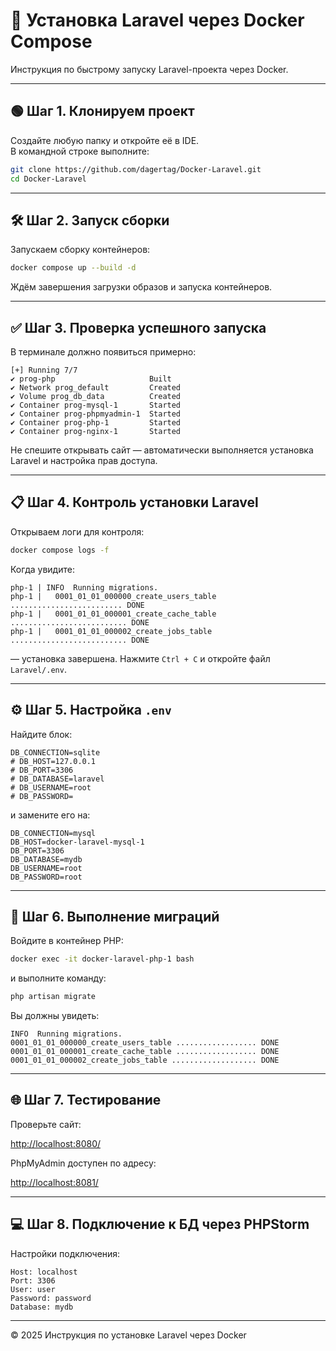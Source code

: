 # 🚀 Установка Laravel через Docker Compose

Инструкция по быстрому запуску Laravel-проекта через Docker.

---

## 🟢 Шаг 1. Клонируем проект

Создайте любую папку и откройте её в IDE.  
В командной строке выполните:

```bash
git clone https://github.com/dagertag/Docker-Laravel.git
cd Docker-Laravel
```

---

## 🛠️ Шаг 2. Запуск сборки

Запускаем сборку контейнеров:

```bash
docker compose up --build -d
```

Ждём завершения загрузки образов и запуска контейнеров.

---

## ✅ Шаг 3. Проверка успешного запуска

В терминале должно появиться примерно:

```
[+] Running 7/7
✔ prog-php                     Built
✔ Network prog_default         Created
✔ Volume prog_db_data          Created
✔ Container prog-mysql-1       Started
✔ Container prog-phpmyadmin-1  Started
✔ Container prog-php-1         Started
✔ Container prog-nginx-1       Started
```

Не спешите открывать сайт — автоматически выполняется установка Laravel и настройка прав доступа.

---

## 📋 Шаг 4. Контроль установки Laravel

Открываем логи для контроля:

```bash
docker compose logs -f
```

Когда увидите:

```
php-1 | INFO  Running migrations.
php-1 |   0001_01_01_000000_create_users_table ......................... DONE
php-1 |   0001_01_01_000001_create_cache_table .......................... DONE
php-1 |   0001_01_01_000002_create_jobs_table .......................... DONE
```

— установка завершена. Нажмите `Ctrl + C` и откройте файл `Laravel/.env`.

---

## ⚙️ Шаг 5. Настройка `.env`

Найдите блок:

```dotenv
DB_CONNECTION=sqlite
# DB_HOST=127.0.0.1
# DB_PORT=3306
# DB_DATABASE=laravel
# DB_USERNAME=root
# DB_PASSWORD=
```

и замените его на:

```dotenv
DB_CONNECTION=mysql
DB_HOST=docker-laravel-mysql-1
DB_PORT=3306
DB_DATABASE=mydb
DB_USERNAME=root
DB_PASSWORD=root
```

---

## 🏃 Шаг 6. Выполнение миграций

Войдите в контейнер PHP:

```bash
docker exec -it docker-laravel-php-1 bash
```

и выполните команду:

```bash
php artisan migrate
```

Вы должны увидеть:

```
INFO  Running migrations.
0001_01_01_000000_create_users_table .................. DONE
0001_01_01_000001_create_cache_table .................. DONE
0001_01_01_000002_create_jobs_table ................... DONE
```

---

## 🌐 Шаг 7. Тестирование

Проверьте сайт:

[http://localhost:8080/](http://localhost:8080/)

PhpMyAdmin доступен по адресу:

[http://localhost:8081/](http://localhost:8081/)

---

## 💻 Шаг 8. Подключение к БД через PHPStorm

Настройки подключения:

```
Host: localhost
Port: 3306
User: user
Password: password
Database: mydb
```

---

© 2025 Инструкция по установке Laravel через Docker

